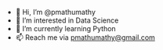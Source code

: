 - 👋 Hi, I’m @pmathumathy
- 👀 I’m interested in Data Science
- 🌱 I’m currently learning Python
- 📫 Reach me via pmathumathy@gmail.com

<!---
pmathumathy/pmathumathy is a ✨ special ✨ repository because its `README.md` (this file) appears on your GitHub profile.
You can click the Preview link to take a look at your changes.
--->
